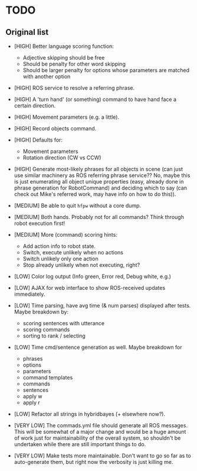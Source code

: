 # TODO

## Original list
- [HIGH] Better language scoring function:
	- Adjective skipping should be free
	- Should be penalty for other word skipping
	- Should be larger penalty for options whose parameters are matched with another option

- [HIGH] ROS service to resolve a referring phrase.

- [HIGH] A 'turn hand' (or something) command to have hand face a certain direction.

- [HIGH] Movement parameters (e.g. a little).

- [HIGH] Record objects command.

- [HIGH] Defaults for:
	- Movement parameters
	- Rotation direction (CW vs CCW)

- [HIGH] Generate most-likely phrases for all objects in scene (can just use similar machinery as ROS referring phrase service?? No, maybe this is just enumerating all object unique properties (easy, already done in phrase generation for RobotCommand) and deciding which to say (can check out Mike's referred work, may have info on how to do this)).

- [MEDIUM] Be able to quit `hfpw` without a core dump.

- [MEDIUM] Both hands. Probably not for all commands? Think through robot execution first!

- [MEDIUM] More (command) scoring hints:
	- Add action info to robot state.
	- Switch, execute unlikely when no actions
	- Switch unlikely only one action
	- Stop already unlikely when not executing, right?

- [LOW] Color log output (Info green, Error red, Debug white, e.g.)

- [LOW] AJAX for web interface to show ROS-received updates immediately.

- [LOW] Time parsing, have avg time (& num parses) displayed after tests. Maybe breakdown by:
	- scoring sentences with utterance
	- scoring commands
	- sorting to rank / selecting

- [LOW] Time cmd/sentence generation as well. Maybe breakdown for
	- phrases
	- options
	- parameters
	- command templates
	- commands
	- sentences
	- apply w
	- apply r

- [LOW] Refactor all strings in hybridbayes (+ elsewhere now?).

- [VERY LOW] The commads.yml file should generate all ROS messages. This will be somewhat of a major change and would be a huge amount of work just for maintainability of the overall system, so shouldn't be undertaken while there are still important things to do.

- [VERY LOW] Make tests more maintainable. Don't want to go so far as to auto-generate them, but right now the verbosity is just killing me.
